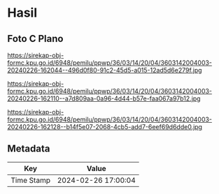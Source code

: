 # Hasil

## Foto C Plano

https://sirekap-obj-formc.kpu.go.id/6948/pemilu/ppwp/36/03/14/20/04/3603142004003-20240226-162044--496d0f80-91c2-45d5-a015-12ad5d6e279f.jpg

https://sirekap-obj-formc.kpu.go.id/6948/pemilu/ppwp/36/03/14/20/04/3603142004003-20240226-162110--a7d809aa-0a96-4d44-b57e-faa067a97b12.jpg

https://sirekap-obj-formc.kpu.go.id/6948/pemilu/ppwp/36/03/14/20/04/3603142004003-20240226-162128--b14f5e07-2068-4cb5-add7-6eef69d6dde0.jpg


## Metadata

| Key        | Value               |
| ---------- | ------------------- |
| Time Stamp | 2024-02-26 17:00:04 |



